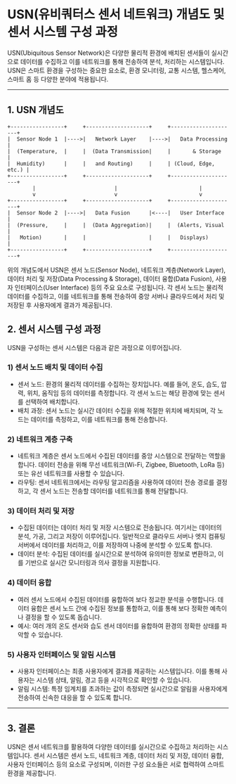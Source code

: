 # USN(유비쿼터스 센서 네트워크) 개념도 및 센서 시스템 구성 과정

USN(Ubiquitous Sensor Network)은 다양한 물리적 환경에 배치된 센서들이 실시간으로 데이터를 수집하고 이를 네트워크를 통해 전송하여 분석, 처리하는 시스템입니다. USN은 스마트 환경을 구성하는 중요한 요소로, 환경 모니터링, 교통 시스템, 헬스케어, 스마트 홈 등 다양한 분야에 적용됩니다.

---

## 1. USN 개념도

```plaintext
+-----------------+     +--------------------+     +---------------------+
|  Sensor Node 1  |---->|   Network Layer    |---->|   Data Processing   |
|  (Temperature,  |     |  (Data Transmission|     |       & Storage     |
|  Humidity)      |     |   and Routing)     |     | (Cloud, Edge, etc.) |
+-----------------+     +--------------------+     +---------------------+
        |                         |                          |
        v                         v                          v
+-----------------+     +--------------------+     +---------------------+
|  Sensor Node 2  |---->|   Data Fusion      |<----|   User Interface    |
|  (Pressure,     |     |  (Data Aggregation)|     |  (Alerts, Visual    |
|   Motion)       |     |                    |     |   Displays)         |
+-----------------+     +--------------------+     +---------------------+
```

위의 개념도에서 USN은 센서 노드(Sensor Node), 네트워크 계층(Network Layer), 데이터 처리 및 저장(Data Processing & Storage), 데이터 융합(Data Fusion), 사용자 인터페이스(User Interface) 등의 주요 요소로 구성됩니다. 각 센서 노드는 물리적 데이터를 수집하고, 이를 네트워크를 통해 전송하여 중앙 서버나 클라우드에서 처리 및 저장된 후 사용자에게 결과가 제공됩니다.

## 2. 센서 시스템 구성 과정
USN을 구성하는 센서 시스템은 다음과 같은 과정으로 이루어집니다.

### 1) 센서 노드 배치 및 데이터 수집
- 센서 노드: 환경의 물리적 데이터를 수집하는 장치입니다. 예를 들어, 온도, 습도, 압력, 위치, 움직임 등의 데이터를 측정합니다. 각 센서 노드는 해당 환경에 맞는 센서를 선택하여 배치합니다.
- 배치 과정: 센서 노드는 실시간 데이터 수집을 위해 적절한 위치에 배치되며, 각 노드는 데이터를 측정하고, 이를 네트워크를 통해 전송합니다.
### 2) 네트워크 계층 구축
- 네트워크 계층은 센서 노드에서 수집된 데이터를 중앙 시스템으로 전달하는 역할을 합니다. 데이터 전송을 위해 무선 네트워크(Wi-Fi, Zigbee, Bluetooth, LoRa 등) 또는 유선 네트워크를 사용할 수 있습니다.
- 라우팅: 센서 네트워크에서는 라우팅 알고리즘을 사용하여 데이터 전송 경로를 결정하고, 각 센서 노드는 전송할 데이터를 네트워크를 통해 전달합니다.
### 3) 데이터 처리 및 저장
- 수집된 데이터는 데이터 처리 및 저장 시스템으로 전송됩니다. 여기서는 데이터의 분석, 가공, 그리고 저장이 이루어집니다. 일반적으로 클라우드 서버나 엣지 컴퓨팅 서버에서 데이터를 처리하고, 이를 저장하여 나중에 분석할 수 있도록 합니다.
- 데이터 분석: 수집된 데이터를 실시간으로 분석하여 유의미한 정보로 변환하고, 이를 기반으로 실시간 모니터링과 의사 결정을 지원합니다.
### 4) 데이터 융합
- 여러 센서 노드에서 수집된 데이터를 융합하여 보다 정교한 분석을 수행합니다. 데이터 융합은 센서 노드 간에 수집된 정보를 통합하고, 이를 통해 보다 정확한 예측이나 결정을 할 수 있도록 돕습니다.
- 예시: 여러 개의 온도 센서와 습도 센서 데이터를 융합하여 환경의 정확한 상태를 파악할 수 있습니다.
### 5) 사용자 인터페이스 및 알림 시스템
- 사용자 인터페이스는 최종 사용자에게 결과를 제공하는 시스템입니다. 이를 통해 사용자는 시스템 상태, 알림, 경고 등을 시각적으로 확인할 수 있습니다.
- 알림 시스템: 특정 임계치를 초과하는 값이 측정되면 실시간으로 알림을 사용자에게 전송하여 신속한 대응을 할 수 있도록 합니다.

---

## 3. 결론
USN은 센서 네트워크를 활용하여 다양한 데이터를 실시간으로 수집하고 처리하는 시스템입니다. 센서 시스템은 센서 노드, 네트워크 계층, 데이터 처리 및 저장, 데이터 융합, 사용자 인터페이스 등의 요소로 구성되며, 이러한 구성 요소들은 서로 협력하여 스마트 환경을 제공합니다.
